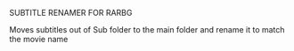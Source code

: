 SUBTITLE RENAMER FOR RARBG

Moves subtitles out of Sub folder to the main folder and rename it to match the movie name
